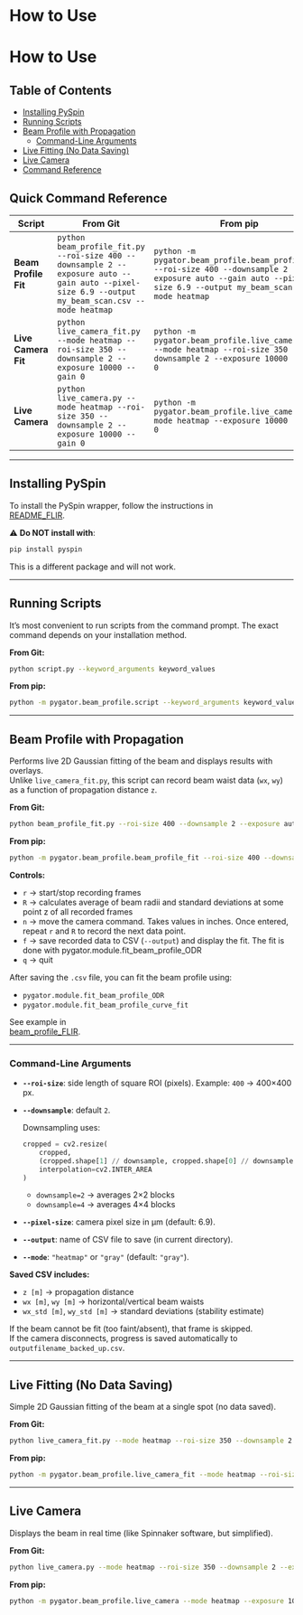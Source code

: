 # How to Use

# How to Use

## Table of Contents
- [Installing PySpin](#installing-pyspin)
- [Running Scripts](#running-scripts)
- [Beam Profile with Propagation](#beam-profile-with-propagation)
  - [Command-Line Arguments](#command-line-arguments)
- [Live Fitting (No Data Saving)](#live-fitting-no-data-saving)
- [Live Camera](#live-camera)
- [Command Reference](#quick-command-reference)



## Quick Command Reference

| Script              | From Git                                                                 | From pip                                                                                   |
|---------------------|---------------------------------------------------------------------------|-------------------------------------------------------------------------------------------|
| **Beam Profile Fit** | `python beam_profile_fit.py --roi-size 400 --downsample 2 --exposure auto --gain auto --pixel-size 6.9 --output my_beam_scan.csv --mode heatmap` | `python -m pygator.beam_profile.beam_profile_fit --roi-size 400 --downsample 2 --exposure auto --gain auto --pixel-size 6.9 --output my_beam_scan.csv --mode heatmap` |
| **Live Camera Fit**  | `python live_camera_fit.py --mode heatmap --roi-size 350 --downsample 2 --exposure 10000 --gain 0` | `python -m pygator.beam_profile.live_camera_fit --mode heatmap --roi-size 350 --downsample 2 --exposure 10000 --gain 0` |
| **Live Camera**      | `python live_camera.py --mode heatmap --roi-size 350 --downsample 2 --exposure 10000 --gain 0` | `python -m pygator.beam_profile.live_camera --mode heatmap --exposure 10000 --gain 0` |

---

## Installing PySpin
To install the PySpin wrapper, follow the instructions in  
[README_FLIR](./README_FLIR_installation.md).

⚠️ **Do NOT install with**:
```bash
pip install pyspin
```
This is a different package and will not work.

---

## Running Scripts
It’s most convenient to run scripts from the command prompt. The exact command depends on your installation method.

**From Git:**
```bash
python script.py --keyword_arguments keyword_values
```

**From pip:**
```bash
python -m pygator.beam_profile.script --keyword_arguments keyword_values
```

---

## Beam Profile with Propagation
Performs live 2D Gaussian fitting of the beam and displays results with overlays.  
Unlike `live_camera_fit.py`, this script can record beam waist data (`wx`, `wy`) as a function of propagation distance `z`.

**From Git:**
```bash
python beam_profile_fit.py --roi-size 400 --downsample 2 --exposure auto --gain auto --pixel-size 6.9 --output my_beam_scan.csv --mode heatmap
```

**From pip:**
```bash
python -m pygator.beam_profile.beam_profile_fit --roi-size 400 --downsample 2 --exposure auto --gain auto --pixel-size 6.9 --output my_beam_scan.csv --mode heatmap
```

**Controls:**
- `r` → start/stop recording frames
- `R` → calculates average of beam radii and standard deviations at some point z of all recorded frames
- `n` → move the camera command. Takes values in inches. Once entered, repeat `r` and `R` to record the next data point.
- `f` → save recorded data to CSV (`--output`) and display the fit. The fit is done with pygator.module.fit_beam_profile_ODR
- `q` → quit  

After saving the `.csv` file, you can fit the beam profile using:
- `pygator.module.fit_beam_profile_ODR`
- `pygator.module.fit_beam_profile_curve_fit`

See example in  
[beam_profile_FLIR](../../Tests/beam_profile_FLIR.py).

---

### Command-Line Arguments
- **`--roi-size`**: side length of square ROI (pixels). Example: `400` → 400×400 px.  
- **`--downsample`**: default `2`.  

  Downsampling uses:
  ```python
  cropped = cv2.resize(
      cropped,
      (cropped.shape[1] // downsample, cropped.shape[0] // downsample),
      interpolation=cv2.INTER_AREA
  )
  ```
  - `downsample=2` → averages 2×2 blocks  
  - `downsample=4` → averages 4×4 blocks  

- **`--pixel-size`**: camera pixel size in µm (default: 6.9).  
- **`--output`**: name of CSV file to save (in current directory).  
- **`--mode`**: `"heatmap"` or `"gray"` (default: `"gray"`).  

**Saved CSV includes:**
- `z [m]` → propagation distance  
- `wx [m]`, `wy [m]` → horizontal/vertical beam waists  
- `wx_std [m]`, `wy_std [m]` → standard deviations (stability estimate)  

If the beam cannot be fit (too faint/absent), that frame is skipped.  
If the camera disconnects, progress is saved automatically to `outputfilename_backed_up.csv`.

---

## Live Fitting (No Data Saving)
Simple 2D Gaussian fitting of the beam at a single spot (no data saved).

**From Git:**
```bash
python live_camera_fit.py --mode heatmap --roi-size 350 --downsample 2 --exposure 10000 --gain 0
```

**From pip:**
```bash
python -m pygator.beam_profile.live_camera_fit --mode heatmap --roi-size 350 --downsample 2 --exposure 10000 --gain 0
```

---

## Live Camera
Displays the beam in real time (like Spinnaker software, but simplified).

**From Git:**
```bash
python live_camera.py --mode heatmap --roi-size 350 --downsample 2 --exposure 10000 --gain 0
```

**From pip:**
```bash
python -m pygator.beam_profile.live_camera --mode heatmap --exposure 10000 --gain 0
```
